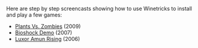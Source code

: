 Here are step by step screencasts showing how to use Winetricks
to install and play a few games:

  * [Plants Vs. Zombies](http://www.youtube.com/watch?v=umEzZYHpmEo) (2009)
  * [Bioshock Demo](http://www.youtube.com/watch?v=uLUtYVUTEmo) (2007)
  * [Luxor Amun Rising](http://www.youtube.com/watch?v=dYRzfiv8whA) (2006)
